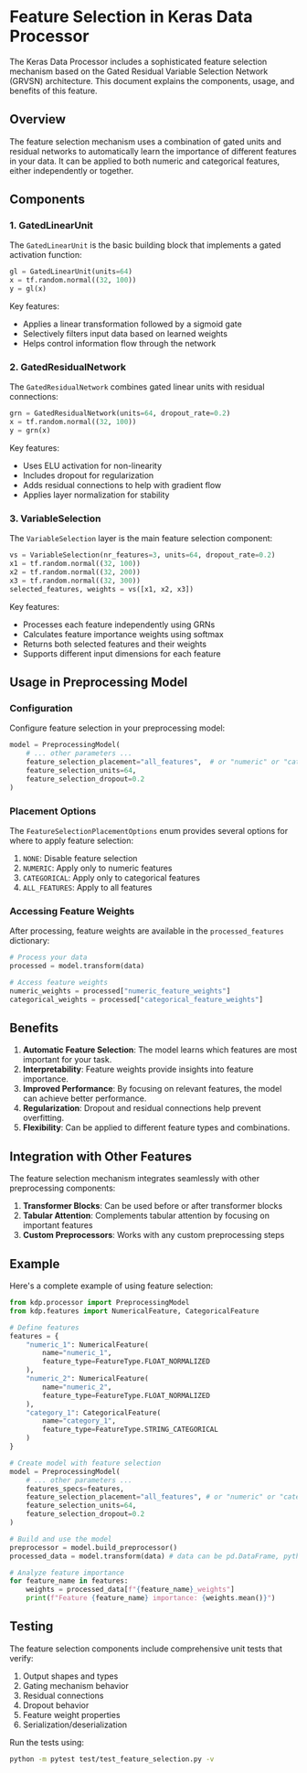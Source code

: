 # Feature Selection in Keras Data Processor

The Keras Data Processor includes a sophisticated feature selection mechanism based on the Gated Residual Variable Selection Network (GRVSN) architecture. This document explains the components, usage, and benefits of this feature.

## Overview

The feature selection mechanism uses a combination of gated units and residual networks to automatically learn the importance of different features in your data. It can be applied to both numeric and categorical features, either independently or together.

## Components

### 1. GatedLinearUnit

The `GatedLinearUnit` is the basic building block that implements a gated activation function:

```python
gl = GatedLinearUnit(units=64)
x = tf.random.normal((32, 100))
y = gl(x)
```

Key features:
- Applies a linear transformation followed by a sigmoid gate
- Selectively filters input data based on learned weights
- Helps control information flow through the network

### 2. GatedResidualNetwork

The `GatedResidualNetwork` combines gated linear units with residual connections:

```python
grn = GatedResidualNetwork(units=64, dropout_rate=0.2)
x = tf.random.normal((32, 100))
y = grn(x)
```

Key features:
- Uses ELU activation for non-linearity
- Includes dropout for regularization
- Adds residual connections to help with gradient flow
- Applies layer normalization for stability

### 3. VariableSelection

The `VariableSelection` layer is the main feature selection component:

```python
vs = VariableSelection(nr_features=3, units=64, dropout_rate=0.2)
x1 = tf.random.normal((32, 100))
x2 = tf.random.normal((32, 200))
x3 = tf.random.normal((32, 300))
selected_features, weights = vs([x1, x2, x3])
```

Key features:
- Processes each feature independently using GRNs
- Calculates feature importance weights using softmax
- Returns both selected features and their weights
- Supports different input dimensions for each feature

## Usage in Preprocessing Model

### Configuration

Configure feature selection in your preprocessing model:

```python
model = PreprocessingModel(
    # ... other parameters ...
    feature_selection_placement="all_features",  # or "numeric" or "categorical"
    feature_selection_units=64,
    feature_selection_dropout=0.2
)
```

### Placement Options

The `FeatureSelectionPlacementOptions` enum provides several options for where to apply feature selection:

1. `NONE`: Disable feature selection
2. `NUMERIC`: Apply only to numeric features
3. `CATEGORICAL`: Apply only to categorical features
4. `ALL_FEATURES`: Apply to all features

### Accessing Feature Weights

After processing, feature weights are available in the `processed_features` dictionary:

```python
# Process your data
processed = model.transform(data)

# Access feature weights
numeric_weights = processed["numeric_feature_weights"]
categorical_weights = processed["categorical_feature_weights"]
```

## Benefits

1. **Automatic Feature Selection**: The model learns which features are most important for your task.
2. **Interpretability**: Feature weights provide insights into feature importance.
3. **Improved Performance**: By focusing on relevant features, the model can achieve better performance.
4. **Regularization**: Dropout and residual connections help prevent overfitting.
5. **Flexibility**: Can be applied to different feature types and combinations.

## Integration with Other Features

The feature selection mechanism integrates seamlessly with other preprocessing components:

1. **Transformer Blocks**: Can be used before or after transformer blocks
2. **Tabular Attention**: Complements tabular attention by focusing on important features
3. **Custom Preprocessors**: Works with any custom preprocessing steps

## Example

Here's a complete example of using feature selection:

```python
from kdp.processor import PreprocessingModel
from kdp.features import NumericalFeature, CategoricalFeature

# Define features
features = {
    "numeric_1": NumericalFeature(
        name="numeric_1",
        feature_type=FeatureType.FLOAT_NORMALIZED
    ),
    "numeric_2": NumericalFeature(
        name="numeric_2",
        feature_type=FeatureType.FLOAT_NORMALIZED
    ),
    "category_1": CategoricalFeature(
        name="category_1",
        feature_type=FeatureType.STRING_CATEGORICAL
    )
}

# Create model with feature selection
model = PreprocessingModel(
    # ... other parameters ...
    features_specs=features,
    feature_selection_placement="all_features", # or "numeric" or "categorical"
    feature_selection_units=64,
    feature_selection_dropout=0.2
)

# Build and use the model
preprocessor = model.build_preprocessor()
processed_data = model.transform(data) # data can be pd.DataFrame, python Dict, or tf.data.Dataset

# Analyze feature importance
for feature_name in features:
    weights = processed_data[f"{feature_name}_weights"]
    print(f"Feature {feature_name} importance: {weights.mean()}")
```

## Testing

The feature selection components include comprehensive unit tests that verify:

1. Output shapes and types
2. Gating mechanism behavior
3. Residual connections
4. Dropout behavior
5. Feature weight properties
6. Serialization/deserialization

Run the tests using:
```bash
python -m pytest test/test_feature_selection.py -v
```
